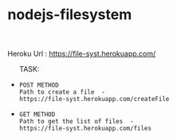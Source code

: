 # nodejs-filesystem

<br><br>
Heroku Url : https://file-syst.herokuapp.com/
<br>

<ul>
TASK: 
<li>
    
    POST METHOD
    Path to create a file  -  
    https://file-syst.herokuapp.com/createFile
    
    
</li>
    <li>
    
    GET METHOD
    Path to get the list of files  -  
    https://file-syst.herokuapp.com/files
    
    
</li>

</ul>
